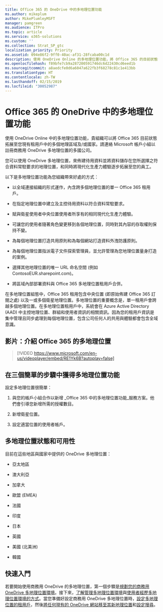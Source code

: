 ```yaml
---
title: Office 365 的 OneDrive 中的多地理位置功能
ms.author: mikeplum
author: MikePlumleyMSFT
manager: pamgreen
ms.audience: ITPro
ms.topic: article
ms.service: o365-solutions
ms.custom: ''
ms.collection: Strat_SP_gtc
localization_priority: Priority
ms.assetid: 094e86f2-9ff0-40ac-af31-28fcaba00c1d
description: 使用 OneDrive Online 的多地理位置功能，將 Office 365 的目前狀態拓展至多個地理區域。
ms.openlocfilehash: f89bfe7cb9a287200591746dc6d22430cd6eed1b
ms.sourcegitcommit: a8aedcfe0d6a6047a622fb3f68278c81c1e413bb
ms.translationtype: HT
ms.contentlocale: zh-TW
ms.lasthandoff: 02/15/2019
ms.locfileid: "30052987"
---
```

# <a name="multi-geo-capabilities-in-onedrive-in-office-365"></a>Office 365 的 OneDrive 中的多地理位置功能

使用 OneDrive Online 中的多地理位置功能，貴組織可以將 Office 365 目前狀態拓展至您現有租用戶中的多個地理區域及/或國家。請連絡 Microsoft 帳戶小組以註冊商務用 OneDrive 多地理位置的多國公司。
  
您可以使用 OneDrive 多地理位置，來佈建待用資料並將資料儲存在您所選擇之符合資料常駐要求的地理位置，和同時將現代化生產力體驗逐步拓展至您的員工。
  
以下是多地理位置功能為您組織帶來好處的方式：
  
- 以全域連接組織的形式運作，內含跨多個地理位置的單一 Office 365 租用戶。
    
- 在指定地理位置中建立及主控待用資料以符合資料常駐要求。
    
- 賦與衛星使用者中央位置使用者所享有的相同現代化生產力體驗。
    
- 可讓您的使用者隨著角色變更移到各個地理位置，同時對其內容的存取權則保持不變。
    
- 為每個地理位置打造共用原則和為每個網站打造資料外洩防護原則。
    
- 為每個地理位置指派電子文件探索管理員，並允許管理為您地理位置量身打造的案例。
    
- 選擇其他地理位置的唯一 URL 命名空間 (例如 ContosoEUR.sharepoint.com)。
    
- 將區域內部部署資料與 Office 365 多地理位置租用戶合併。
    
在多地理位置組態中，Office 365 租用包含中央位置 (即原始佈建 Office 365 訂閱之處) 以及一或多個衛星地理位置。多地理位置的重要概念是，單一租用戶會跨越多個地理位置。在多地理位置租用戶中，系統會在 Azure Active Directory (AAD) 中主控地理位置、群組和使用者資訊的相關資訊。因為您的租用戶資訊是集中管理且同步處理到每個地理位置，包含公司任何人的共用與體驗都會包含全域意識。

## <a name="video-introducing-office-365-multi-geo"></a>影片：介紹 Office 365 的多地理位置

> [!VIDEO https://www.microsoft.com/en-us/videoplayer/embed/RE1Yk6B?autoplay=false]
  
## <a name="get-multi-geo-features-in-three-simple-steps"></a>在三個簡單的步驟中獲得多地理位置功能

設定多地理位置很簡單：
  
1. 與您的帳戶小組合作以新增 _Office 365 中的多地理位置功能_服務方案。他們會引導您新增所需的授權數目。
    
2. 新增衛星位置。
    
3. 設定適當位置的使用者帳戶。
    
## <a name="multi-geo-status-and-availability"></a>多地理位置狀態和可用性

目前在這些地區與國家中提供的 OneDrive 多地理位置：
  
- 亞太地區

- 澳大利亞

- 加拿大

- 歐盟 (EMEA)

- 法國

- 印度

- 日本

- 英國

- 美國 (北美洲)

- 韓國

## <a name="getting-started"></a>快速入門

若要開始使用商務用 OneDrive 的多地理位置，第一個步驟是[規劃您的商務用 OneDrive 多地理位置環境](plan-for-multi-geo.md)。接下來，[了解管理多地理位置環境](administering-a-multi-geo-environment.md)與[使用者經歷多地理位置環境的方式](multi-geo-user-experience.md)。當您準備好設定商務用 OneDrive 多地理位置時，[設定多地理位置的租用戶](multi-geo-tenant-configuration.md)，然後[將任何現有的 OneDrive 網站移至其新地理位置](move-onedrive-between-geo-locations.md)和[設定搜尋](configure-search-for-multi-geo.md)。
